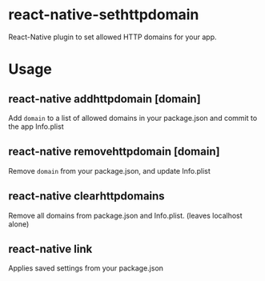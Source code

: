 # react-native-sethttpdomain

React-Native plugin to set allowed HTTP domains for your app.

# Usage

## react-native addhttpdomain [domain]

Add `domain` to a list of allowed domains in your package.json and commit to the app Info.plist

## react-native removehttpdomain [domain]

Remove `domain` from your package.json, and update Info.plist

## react-native clearhttpdomains

Remove all domains from package.json and Info.plist. (leaves localhost alone)

## react-native link

Applies saved settings from your package.json
